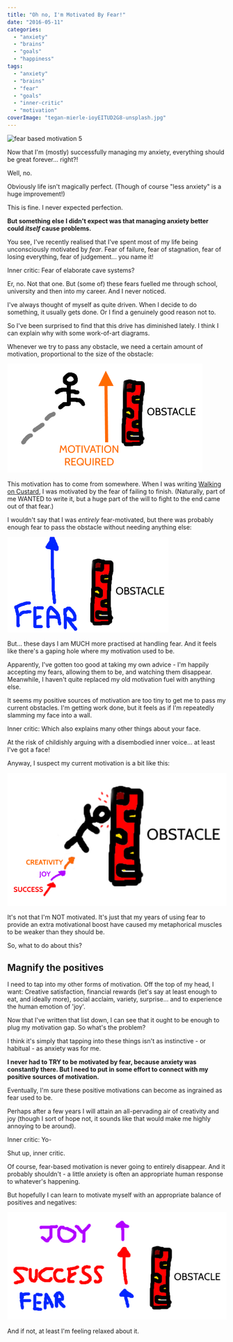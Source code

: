 ```yaml
---
title: "Oh no, I'm Motivated By Fear!"
date: "2016-05-11"
categories: 
  - "anxiety"
  - "brains"
  - "goals"
  - "happiness"
tags: 
  - "anxiety"
  - "brains"
  - "fear"
  - "goals"
  - "inner-critic"
  - "motivation"
coverImage: "tegan-mierle-ioyEITUD2G8-unsplash.jpg"
---
```


![fear based motivation 5](images/fear-based-motivation-5-1024x538.png)

Now that I'm (mostly) successfully managing my anxiety, everything should be great forever... right?!

Well, no.

Obviously life isn't magically perfect. (Though of course "less anxiety" is a huge improvement!)

This is fine. I never expected perfection.

**But something else I didn't expect was that managing anxiety better could _itself_ cause problems.**

<!--more-->

You see, I've recently realised that I've spent most of my life being unconsciously motivated by _fear_. Fear of failure, fear of stagnation, fear of losing everything, fear of judgement... you name it!

Inner critic: Fear of elaborate cave systems?

Er, no. Not that one. But (some of) these fears fuelled me through school, university and then into my career. And I never noticed.

I've always thought of myself as quite driven. When I decide to do something, it usually gets done. Or I find a genuinely good reason not to.

So I've been surprised to find that this drive has diminished lately. I think I can explain why with some work-of-art diagrams.

Whenever we try to pass any obstacle, we need a certain amount of motivation, proportional to the size of the obstacle:

![fear based motivation 1](images/fear-based-motivation-1.png)

This motivation has to come from somewhere. When I was writing [Walking on Custard](https://www.walkingoncustard.com/the-book-for-anxious-humans/), I was motivated by the fear of failing to finish. (Naturally, part of me WANTED to write it, but a huge part of the will to fight to the end came out of that fear.)

I wouldn't say that I was _entirely_ fear-motivated, but there was probably enough fear to pass the obstacle without needing anything else:

![fear based motivation 2](images/fear-based-motivation-2.png)

But... these days I am MUCH more practised at handling fear. And it feels like there's a gaping hole where my motivation used to be.

Apparently, I've gotten too good at taking my own advice - I'm happily accepting my fears, allowing them to be, and watching them disappear. Meanwhile, I haven't quite replaced my old motivation fuel with anything else.

It seems my positive sources of motivation are too tiny to get me to pass my current obstacles. I'm getting work done, but it feels as if I'm repeatedly slamming my face into a wall.

Inner critic: Which also explains many other things about your face.

At the risk of childishly arguing with a disembodied inner voice... at least I've got a face!

Anyway, I suspect my current motivation is a bit like this:

![fear based motivation 4](images/fear-based-motivation-4.png)

It's not that I'm NOT motivated. It's just that my years of using fear to provide an extra motivational boost have caused my metaphorical muscles to be weaker than they should be.

So, what to do about this?

## Magnify the positives

I need to tap into my other forms of motivation. Off the top of my head, I want: Creative satisfaction, financial rewards (let's say at least enough to eat, and ideally more), social acclaim, variety, surprise... and to experience the human emotion of 'joy'.

Now that I've written that list down, I can see that it ought to be enough to plug my motivation gap. So what's the problem?

I think it's simply that tapping into these things isn't as instinctive - or habitual - as anxiety was for me.

**I never had to TRY to be motivated by fear, because anxiety was constantly there. But I need to put in some effort to connect with my positive sources of motivation.**

Eventually, I'm sure these positive motivations can become as ingrained as fear used to be.

Perhaps after a few years I will attain an all-pervading air of creativity and joy (though I sort of hope not, it sounds like that would make me highly annoying to be around).

Inner critic: Yo-

Shut up, inner critic.

Of course, fear-based motivation is never going to entirely disappear. And it probably shouldn't - a little anxiety is often an appropriate human response to whatever's happening.

But hopefully I can learn to motivate myself with an appropriate balance of positives and negatives:

![fear based motivation 3](images/fear-based-motivation-3.png)

And if not, at least I'm feeling relaxed about it.
